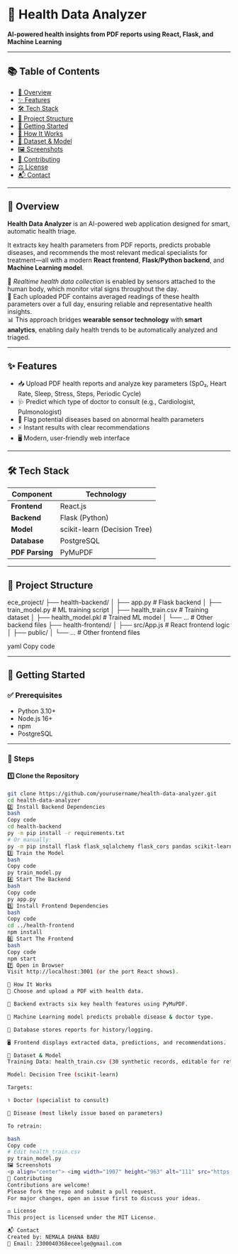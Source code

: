 # 🚦 Health Data Analyzer  
**AI-powered health insights from PDF reports using React, Flask, and Machine Learning**

---

## 📚 Table of Contents
- [📝 Overview](#-overview)
- [✨ Features](#-features)
- [🛠 Tech Stack](#-tech-stack)
- [📁 Project Structure](#-project-structure)
- [🚀 Getting Started](#-getting-started)
- [🔎 How It Works](#-how-it-works)
- [🧩 Dataset & Model](#-dataset--model)
- [🖼 Screenshots](#-screenshots)
- [🤝 Contributing](#-contributing)
- [⚖️ License](#-license)
- [📬 Contact](#-contact)

---

## 📝 Overview
**Health Data Analyzer** is an AI-powered web application designed for smart, automatic health triage.  

It extracts key health parameters from PDF reports, predicts probable diseases, and recommends the most relevant medical specialists for treatment—all with a modern **React frontend**, **Flask/Python backend**, and **Machine Learning model**.

🔗 *Realtime health data collection* is enabled by sensors attached to the human body, which monitor vital signs throughout the day.  
📄 Each uploaded PDF contains averaged readings of these health parameters over a full day, ensuring reliable and representative health insights.  
📊 This approach bridges **wearable sensor technology** with **smart analytics**, enabling daily health trends to be automatically analyzed and triaged.

---

## ✨ Features
- 📥 Upload PDF health reports and analyze key parameters (SpO₂, Heart Rate, Sleep, Stress, Steps, Periodic Cycle)
- 🩺 Predict which type of doctor to consult (e.g., Cardiologist, Pulmonologist)
- 🚨 Flag potential diseases based on abnormal health parameters
- ⚡ Instant results with clear recommendations
- 🖥 Modern, user-friendly web interface

---

## 🛠 Tech Stack
| Component | Technology |
|------------|-------------|
| **Frontend** | React.js |
| **Backend** | Flask (Python) |
| **Model** | scikit-learn (Decision Tree) |
| **Database** | PostgreSQL |
| **PDF Parsing** | PyMuPDF |

---

## 📁 Project Structure
ece_project/
├── health-backend/
│ ├── app.py # Flask backend
│ ├── train_model.py # ML training script
│ ├── health_train.csv # Training dataset
│ ├── health_model.pkl # Trained ML model
│ └── ... # Other backend files
├── health-frontend/
│ ├── src/App.js # React frontend logic
│ ├── public/
│ └── ... # Other frontend files

yaml
Copy code

---

## 🚀 Getting Started

### ✅ Prerequisites
- Python 3.10+
- Node.js 16+
- npm
- PostgreSQL

---

### 🧩 Steps

#### 1️⃣ Clone the Repository
```bash
git clone https://github.com/yourusername/health-data-analyzer.git
cd health-data-analyzer
2️⃣ Install Backend Dependencies
bash
Copy code
cd health-backend
py -m pip install -r requirements.txt
# Or manually:
py -m pip install flask flask_sqlalchemy flask_cors pandas scikit-learn pymupdf psycopg2
3️⃣ Train the Model
bash
Copy code
py train_model.py
4️⃣ Start The Backend
bash
Copy code
py app.py
5️⃣ Install Frontend Dependencies
bash
Copy code
cd ../health-frontend
npm install
6️⃣ Start The Frontend
bash
Copy code
npm start
7️⃣ Open in Browser
Visit http://localhost:3001 (or the port React shows).

🔎 How It Works
📄 Choose and upload a PDF with health data.

🤖 Backend extracts six key health features using PyMuPDF.

🧠 Machine Learning model predicts probable disease & doctor type.

🔗 Database stores reports for history/logging.

🖥 Frontend displays extracted data, predictions, and recommendations.

🧩 Dataset & Model
Training Data: health_train.csv (30 synthetic records, editable for retraining)

Model: Decision Tree (scikit-learn)

Targets:

⚕ Doctor (specialist to consult)

🦠 Disease (most likely issue based on parameters)

To retrain:

bash
Copy code
# Edit health_train.csv
py train_model.py
🖼 Screenshots
<p align="center"> <img width="1907" height="963" alt="111" src="https://github.com/user-attachments/assets/08582146-0d8e-456e-8c83-3295ec828bb3" /> <img width="1912" height="958" alt="112" src="https://github.com/user-attachments/assets/794d2704-f52f-49ce-b0b0-6fc2a1047259" /> <img width="573" height="896" alt="113" src="https://github.com/user-attachments/assets/2ab8f846-b5c2-480d-87d1-a349176cea4f" /> <img width="1918" height="1017" alt="114" src="https://github.com/user-attachments/assets/08a12555-6a04-4999-93e2-a929a97fac69" /> <img width="1912" height="743" alt="115" src="https://github.com/user-attachments/assets/3850b2fa-19ee-405f-9168-6ac8fc0b1b2d" /> <img width="1918" height="1018" alt="116" src="https://github.com/user-attachments/assets/fc77eb05-4ab5-4cdf-badc-de5dbcd29add" /> </p>
🤝 Contributing
Contributions are welcome!
Please fork the repo and submit a pull request.
For major changes, open an issue first to discuss your ideas.

⚖️ License
This project is licensed under the MIT License.

📬 Contact
Created by: NEMALA DHANA BABU
📧 Email: 2300040368eceelge@gmail.com

